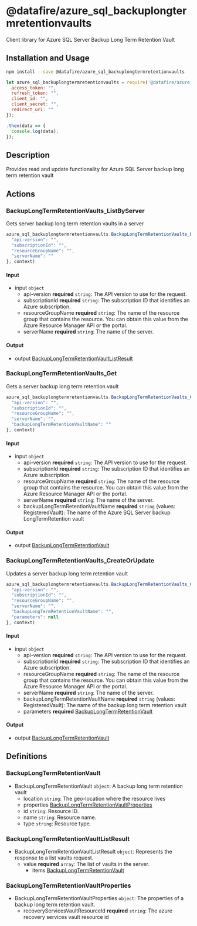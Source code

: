 # @datafire/azure_sql_backuplongtermretentionvaults

Client library for Azure SQL Server Backup Long Term Retention Vault

## Installation and Usage
```bash
npm install --save @datafire/azure_sql_backuplongtermretentionvaults
```
```js
let azure_sql_backuplongtermretentionvaults = require('@datafire/azure_sql_backuplongtermretentionvaults').create({
  access_token: "",
  refresh_token: "",
  client_id: "",
  client_secret: "",
  redirect_uri: ""
});

.then(data => {
  console.log(data);
});
```

## Description

Provides read and update functionality for Azure SQL Server backup long term retention vault

## Actions

### BackupLongTermRetentionVaults_ListByServer
Gets server backup long term retention vaults in a server


```js
azure_sql_backuplongtermretentionvaults.BackupLongTermRetentionVaults_ListByServer({
  "api-version": "",
  "subscriptionId": "",
  "resourceGroupName": "",
  "serverName": ""
}, context)
```

#### Input
* input `object`
  * api-version **required** `string`: The API version to use for the request.
  * subscriptionId **required** `string`: The subscription ID that identifies an Azure subscription.
  * resourceGroupName **required** `string`: The name of the resource group that contains the resource. You can obtain this value from the Azure Resource Manager API or the portal.
  * serverName **required** `string`: The name of the server.

#### Output
* output [BackupLongTermRetentionVaultListResult](#backuplongtermretentionvaultlistresult)

### BackupLongTermRetentionVaults_Get
Gets a server backup long term retention vault


```js
azure_sql_backuplongtermretentionvaults.BackupLongTermRetentionVaults_Get({
  "api-version": "",
  "subscriptionId": "",
  "resourceGroupName": "",
  "serverName": "",
  "backupLongTermRetentionVaultName": ""
}, context)
```

#### Input
* input `object`
  * api-version **required** `string`: The API version to use for the request.
  * subscriptionId **required** `string`: The subscription ID that identifies an Azure subscription.
  * resourceGroupName **required** `string`: The name of the resource group that contains the resource. You can obtain this value from the Azure Resource Manager API or the portal.
  * serverName **required** `string`: The name of the server.
  * backupLongTermRetentionVaultName **required** `string` (values: RegisteredVault): The name of the Azure SQL Server backup LongTermRetention vault

#### Output
* output [BackupLongTermRetentionVault](#backuplongtermretentionvault)

### BackupLongTermRetentionVaults_CreateOrUpdate
Updates a server backup long term retention vault


```js
azure_sql_backuplongtermretentionvaults.BackupLongTermRetentionVaults_CreateOrUpdate({
  "api-version": "",
  "subscriptionId": "",
  "resourceGroupName": "",
  "serverName": "",
  "backupLongTermRetentionVaultName": "",
  "parameters": null
}, context)
```

#### Input
* input `object`
  * api-version **required** `string`: The API version to use for the request.
  * subscriptionId **required** `string`: The subscription ID that identifies an Azure subscription.
  * resourceGroupName **required** `string`: The name of the resource group that contains the resource. You can obtain this value from the Azure Resource Manager API or the portal.
  * serverName **required** `string`: The name of the server.
  * backupLongTermRetentionVaultName **required** `string` (values: RegisteredVault): The name of the backup long term retention vault
  * parameters **required** [BackupLongTermRetentionVault](#backuplongtermretentionvault)

#### Output
* output [BackupLongTermRetentionVault](#backuplongtermretentionvault)



## Definitions

### BackupLongTermRetentionVault
* BackupLongTermRetentionVault `object`: A backup long term retention vault
  * location `string`: The geo-location where the resource lives
  * properties [BackupLongTermRetentionVaultProperties](#backuplongtermretentionvaultproperties)
  * id `string`: Resource ID.
  * name `string`: Resource name.
  * type `string`: Resource type.

### BackupLongTermRetentionVaultListResult
* BackupLongTermRetentionVaultListResult `object`: Represents the response to a list vaults request.
  * value **required** `array`: The list of vaults in the server.
    * items [BackupLongTermRetentionVault](#backuplongtermretentionvault)

### BackupLongTermRetentionVaultProperties
* BackupLongTermRetentionVaultProperties `object`: The properties of a backup long term retention vault.
  * recoveryServicesVaultResourceId **required** `string`: The azure recovery services vault resource id


